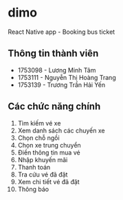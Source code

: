 # dimo
React Native app - Booking bus ticket
## Thông tin thành viên
- 1753098 - Lương Minh Tâm
- 1753111 - Nguyễn Thị Hoàng Trang
- 1753139 - Trương Trần Hải Yến
## Các chức năng chính
1. Tìm kiếm vé xe
2. Xem danh sách các chuyến xe
3. Chọn chỗ ngồi
4. Chọn xe trung chuyển
5. Điền thông tin mua vé
6. Nhập khuyến mãi
7. Thanh toán
8. Tra cứu vé đã đặt
9. Xem chi tiết vé đã đặt
10. Thông báo
